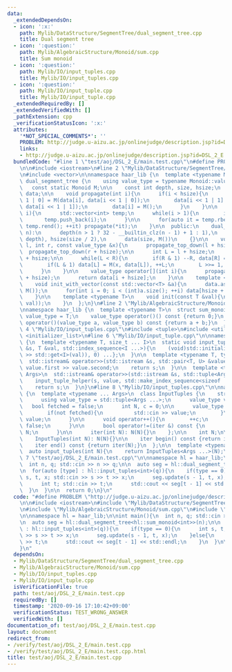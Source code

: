 ```yaml
---
data:
  _extendedDependsOn:
  - icon: ':x:'
    path: Mylib/DataStructure/SegmentTree/dual_segment_tree.cpp
    title: Dual segment tree
  - icon: ':question:'
    path: Mylib/AlgebraicStructure/Monoid/sum.cpp
    title: Sum monoid
  - icon: ':question:'
    path: Mylib/IO/input_tuples.cpp
    title: Mylib/IO/input_tuples.cpp
  - icon: ':question:'
    path: Mylib/IO/input_tuple.cpp
    title: Mylib/IO/input_tuple.cpp
  _extendedRequiredBy: []
  _extendedVerifiedWith: []
  _pathExtension: cpp
  _verificationStatusIcon: ':x:'
  attributes:
    '*NOT_SPECIAL_COMMENTS*': ''
    PROBLEM: http://judge.u-aizu.ac.jp/onlinejudge/description.jsp?id=DSL_2_E
    links:
    - http://judge.u-aizu.ac.jp/onlinejudge/description.jsp?id=DSL_2_E
  bundledCode: "#line 1 \"test/aoj/DSL_2_E/main.test.cpp\"\n#define PROBLEM \"http://judge.u-aizu.ac.jp/onlinejudge/description.jsp?id=DSL_2_E\"\
    \n\n#include <iostream>\n#line 2 \"Mylib/DataStructure/SegmentTree/dual_segment_tree.cpp\"\
    \n#include <vector>\n\nnamespace haar_lib {\n  template <typename Monoid>\n  class\
    \ dual_segment_tree {\n    using value_type = typename Monoid::value_type;\n \
    \   const static Monoid M;\n\n    const int depth, size, hsize;\n    std::vector<value_type>\
    \ data;\n\n    void propagate(int i){\n      if(i < hsize){\n        data[i <<\
    \ 1 | 0] = M(data[i], data[i << 1 | 0]);\n        data[i << 1 | 1] = M(data[i],\
    \ data[i << 1 | 1]);\n        data[i] = M();\n      }\n    }\n\n    void propagate_top_down(int\
    \ i){\n      std::vector<int> temp;\n      while(i > 1){\n        i >>= 1;\n \
    \       temp.push_back(i);\n      }\n\n      for(auto it = temp.rbegin(); it !=\
    \ temp.rend(); ++it) propagate(*it);\n    }\n\n  public:\n    dual_segment_tree(int\
    \ n):\n      depth(n > 1 ? 32 - __builtin_clz(n - 1) + 1 : 1),\n      size(1 <<\
    \ depth), hsize(size / 2),\n      data(size, M())\n    {}\n\n    void update(int\
    \ l, int r, const value_type &x){\n      propagate_top_down(l + hsize);\n    \
    \  propagate_top_down(r + hsize);\n\n      int L = l + hsize;\n      int R = r\
    \ + hsize;\n\n      while(L < R){\n        if(R & 1) --R, data[R] = M(x, data[R]);\n\
    \        if(L & 1) data[L] = M(x, data[L]), ++L;\n        L >>= 1, R >>= 1;\n\
    \      }\n    }\n\n    value_type operator[](int i){\n      propagate_top_down(i\
    \ + hsize);\n      return data[i + hsize];\n    }\n\n    template <typename T>\n\
    \    void init_with_vector(const std::vector<T> &a){\n      data.assign(size,\
    \ M());\n      for(int i = 0; i < (int)a.size(); ++i) data[hsize + i] = a[i];\n\
    \    }\n\n    template <typename T>\n    void init(const T &val){\n      init_with_vector(std::vector<value_type>(hsize,\
    \ val));\n    }\n  };\n}\n#line 2 \"Mylib/AlgebraicStructure/Monoid/sum.cpp\"\n\
    \nnamespace haar_lib {\n  template <typename T>\n  struct sum_monoid {\n    using\
    \ value_type = T;\n    value_type operator()() const {return 0;}\n    value_type\
    \ operator()(value_type a, value_type b) const {return a + b;}\n  };\n}\n#line\
    \ 4 \"Mylib/IO/input_tuples.cpp\"\n#include <tuple>\n#include <utility>\n#include\
    \ <initializer_list>\n#line 6 \"Mylib/IO/input_tuple.cpp\"\n\nnamespace haar_lib\
    \ {\n  template <typename T, size_t ... I>\n  static void input_tuple_helper(std::istream\
    \ &s, T &val, std::index_sequence<I ...>){\n    (void)std::initializer_list<int>{(void(s\
    \ >> std::get<I>(val)), 0) ...};\n  }\n\n  template <typename T, typename U>\n\
    \  std::istream& operator>>(std::istream &s, std::pair<T, U> &value){\n    s >>\
    \ value.first >> value.second;\n    return s;\n  }\n\n  template <typename ...\
    \ Args>\n  std::istream& operator>>(std::istream &s, std::tuple<Args ...> &value){\n\
    \    input_tuple_helper(s, value, std::make_index_sequence<sizeof ... (Args)>());\n\
    \    return s;\n  }\n}\n#line 8 \"Mylib/IO/input_tuples.cpp\"\n\nnamespace haar_lib\
    \ {\n  template <typename ... Args>\n  class InputTuples {\n    struct iter {\n\
    \      using value_type = std::tuple<Args ...>;\n      value_type value;\n   \
    \   bool fetched = false;\n      int N, c = 0;\n\n      value_type operator*(){\n\
    \        if(not fetched){\n          std::cin >> value;\n        }\n        return\
    \ value;\n      }\n\n      void operator++(){\n        ++c;\n        fetched =\
    \ false;\n      }\n\n      bool operator!=(iter &) const {\n        return c <\
    \ N;\n      }\n\n      iter(int N): N(N){}\n    };\n\n    int N;\n\n  public:\n\
    \    InputTuples(int N): N(N){}\n\n    iter begin() const {return iter(N);}\n\
    \    iter end() const {return iter(N);}\n  };\n\n  template <typename ... Args>\n\
    \  auto input_tuples(int N){\n    return InputTuples<Args ...>(N);\n  }\n}\n#line\
    \ 7 \"test/aoj/DSL_2_E/main.test.cpp\"\n\nnamespace hl = haar_lib;\n\nint main(){\n\
    \  int n, q; std::cin >> n >> q;\n\n  auto seg = hl::dual_segment_tree<hl::sum_monoid<int>>(n);\n\
    \n  for(auto [type] : hl::input_tuples<int>(q)){\n    if(type == 0){\n      int\
    \ s, t, x; std::cin >> s >> t >> x;\n      seg.update(s - 1, t, x);\n    }else{\n\
    \      int t; std::cin >> t;\n      std::cout << seg[t - 1] << std::endl;\n  \
    \  }\n  }\n\n  return 0;\n}\n"
  code: "#define PROBLEM \"http://judge.u-aizu.ac.jp/onlinejudge/description.jsp?id=DSL_2_E\"\
    \n\n#include <iostream>\n#include \"Mylib/DataStructure/SegmentTree/dual_segment_tree.cpp\"\
    \n#include \"Mylib/AlgebraicStructure/Monoid/sum.cpp\"\n#include \"Mylib/IO/input_tuples.cpp\"\
    \n\nnamespace hl = haar_lib;\n\nint main(){\n  int n, q; std::cin >> n >> q;\n\
    \n  auto seg = hl::dual_segment_tree<hl::sum_monoid<int>>(n);\n\n  for(auto [type]\
    \ : hl::input_tuples<int>(q)){\n    if(type == 0){\n      int s, t, x; std::cin\
    \ >> s >> t >> x;\n      seg.update(s - 1, t, x);\n    }else{\n      int t; std::cin\
    \ >> t;\n      std::cout << seg[t - 1] << std::endl;\n    }\n  }\n\n  return 0;\n\
    }\n"
  dependsOn:
  - Mylib/DataStructure/SegmentTree/dual_segment_tree.cpp
  - Mylib/AlgebraicStructure/Monoid/sum.cpp
  - Mylib/IO/input_tuples.cpp
  - Mylib/IO/input_tuple.cpp
  isVerificationFile: true
  path: test/aoj/DSL_2_E/main.test.cpp
  requiredBy: []
  timestamp: '2020-09-16 17:10:42+09:00'
  verificationStatus: TEST_WRONG_ANSWER
  verifiedWith: []
documentation_of: test/aoj/DSL_2_E/main.test.cpp
layout: document
redirect_from:
- /verify/test/aoj/DSL_2_E/main.test.cpp
- /verify/test/aoj/DSL_2_E/main.test.cpp.html
title: test/aoj/DSL_2_E/main.test.cpp
---
```

